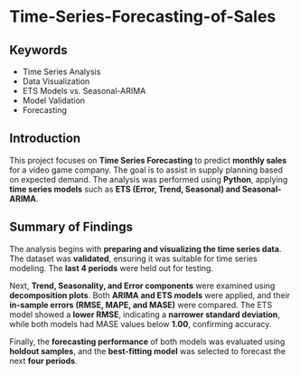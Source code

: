 # Time-Series-Forecasting-of-Sales

## **Keywords**  
- Time Series Analysis  
- Data Visualization  
- ETS Models vs. Seasonal-ARIMA  
- Model Validation  
- Forecasting  

## **Introduction**  
This project focuses on **Time Series Forecasting** to predict **monthly sales** for a video game company. The goal is to assist in supply planning based on expected demand. The analysis was performed using **Python**, applying **time series models** such as **ETS (Error, Trend, Seasonal) and Seasonal-ARIMA**.  

## **Summary of Findings**  
The analysis begins with **preparing and visualizing the time series data**. The dataset was **validated**, ensuring it was suitable for time series modeling. The **last 4 periods** were held out for testing.  

Next, **Trend, Seasonality, and Error components** were examined using **decomposition plots**. Both **ARIMA and ETS models** were applied, and their **in-sample errors (RMSE, MAPE, and MASE)** were compared. The ETS model showed a **lower RMSE**, indicating a **narrower standard deviation**, while both models had MASE values below **1.00**, confirming accuracy.  

Finally, the **forecasting performance** of both models was evaluated using **holdout samples**, and the **best-fitting model** was selected to forecast the next **four periods**.
